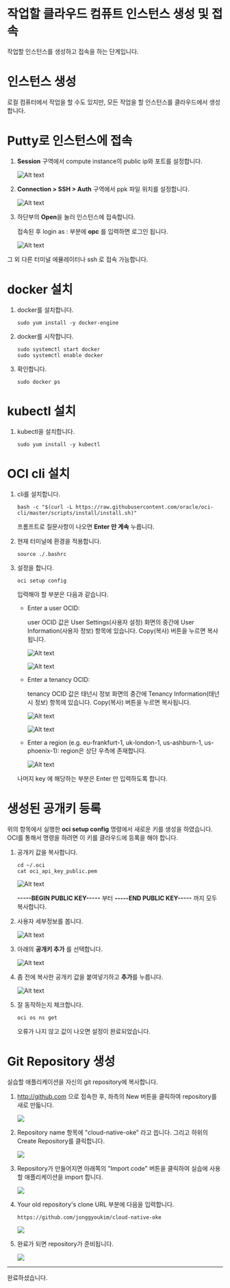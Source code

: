 # 작업할 클라우드 컴퓨트 인스턴스 생성 및 접속

작업할 인스턴스를 생성하고 접속을 하는 단계입니다.

# 인스턴스 생성

로컬 컴퓨터에서 작업을 할 수도 있지만, 모든 작업을 할 인스턴스를 클라우드에서 생성합니다.


# Putty로 인스턴스에 접속

1. **Session** 구역에서 compute instance의 public ip와 포트를 설정합니다.

    ![Alt text](https://monosnap.com/image/cR9kYm4eJ6NE4PyEMEWKBq83twnt7v)

1. **Connection > SSH > Auth** 구역에서 ppk 파일 위치를 설정합니다.

    ![Alt text](https://monosnap.com/image/xG5sAAcQX3LUBQRZWcxNyoaa7FdLGA)

1. 하단부의 **Open**을 눌러 인스턴스에 접속합니다.

    접속된 후 login as : 부분에 **opc** 를 입력하면 로그인 됩니다.

    ![Alt text](https://monosnap.com/image/8wzSgnHSblJK6TFLrrYu8GnnEMmVS7)


그 외 다른 터미널 에뮬레이터나 ssh 로 접속 가능합니다.


# docker 설치
1. docker를 설치합니다.
    ~~~
    sudo yum install -y docker-engine
    ~~~

1. docker를 시작합니다.
    ~~~
    sudo systemctl start docker
    sudo systemctl enable docker
    ~~~

1. 확인합니다.
    ~~~
    sudo docker ps
    ~~~

# kubectl 설치

1. kubectl을 설치합니다.
    ~~~
    sudo yum install -y kubectl
    ~~~


# OCI cli 설치
1. cli를 설치합니다.
    ~~~
    bash -c "$(curl -L https://raw.githubusercontent.com/oracle/oci-cli/master/scripts/install/install.sh)"
    ~~~

    프롬프트로 질문사항이 나오면 **Enter 만 계속** 누릅니다.

1. 현재 터미널에 환경을 적용합니다.
    ~~~
    source ./.bashrc
    ~~~

1. 설정을 합니다.
    ~~~
    oci setup config
    ~~~

    입력해야 할 부분은 다음과 같습니다.

    - Enter a user OCID: 
    
        user OCID 값은 User Settings(사용자 설정) 화면의 중간에 User Information(사용자 정보) 항목에 있습니다. Copy(복사) 버튼을 누르면 복사됩니다.

        ![Alt text](https://monosnap.com/image/gkdtW4CtFczlStGEEFdanFslpXjMC2)
        
        ![Alt text](https://monosnap.com/image/hHeiTFINWPKQyK8QkwYq1JECtoct5k)
        
    - Enter a tenancy OCID: 
    
        tenancy OCID 값은 태넌시 정보 화면의 중간에 Tenancy Information(태넌시 정보) 항목에 있습니다. Copy(복사) 버튼을 누르면 복사됩니다.

        ![Alt text](https://monosnap.com/image/TN3SkTUcXpABGQjylj5HX7KP7fHUBp)

        ![Alt text](https://monosnap.com/image/sEdvv02yE1h5Pa9BEI5jldsXvcioTO)
    
    - Enter a region (e.g. eu-frankfurt-1, uk-london-1, us-ashburn-1, us-phoenix-1): 
        region은 상단 우측에 존재합니다.

        ![Alt text](https://monosnap.com/image/qcV8dVveQKnHLX7BMIkFfP2c4uiEDE.png)


    나머지 key 에 해당하는 부분은 Enter 만 입력하도록 합니다.

# 생성된 공개키 등록

위의 항목에서 실행한 **oci setup config** 명령에서 새로운 키를 생성을 하였습니다. OCI를 통해서 명령을 하려면 이 키를 클라우드에 등록을 해야 합니다.

1. 공개키 값을 복사합니다.

    ~~~
    cd ~/.oci
    cat oci_api_key_public.pem
    ~~~

    ![Alt text](https://monosnap.com/image/65J2zUjxHeFsbGIa4WFlslUWa3kfLo)

    **-----BEGIN PUBLIC KEY-----** 부터 **-----END PUBLIC KEY-----** 까지 모두 복사합니다.

1. 사용자 세부정보를 봅니다.

    ![Alt text](https://monosnap.com/image/gkdtW4CtFczlStGEEFdanFslpXjMC2)

1. 아래의 **공개키 추가** 를 선택합니다.

    ![Alt text](https://monosnap.com/image/3dgQKEL64vwOXNGo4EmXWddWcK02Po)

1. 좀 전에 복사한 공개키 값을 붙여넣기하고 **추가**를 누릅니다.

    ![Alt text](https://monosnap.com/image/VCizZtagNrjc4qgcxUBlk161JqMxUx)

1. 잘 동작하는지 체크합니다.

    ~~~
    oci os ns get
    ~~~

    오류가 나지 않고 값이 나오면 설정이 완료되었습니다.


# Git Repository 생성

실습할 애플리케이션을 자신의 git repository에 복사합니다.

1. http://github.com 으로 접속한 후, 좌측의 New 버튼을 클릭하여 repository를 새로 만듧니다.

    ![](images/github1.png)

1. Repository name 항목에 "cloud-native-oke" 라고 씁니다. 그리고 하위의 Create Repository를 클릭합니다.

    ![](images/github2.png)

1. Repository가 만들어지면 아래쪽의 "Import code" 버튼을 클릭하여 실습에 사용할 애플리케이션을 import 합니다.

    ![](images/github3.png)

1. Your old repository's clone URL 부분에 다음을 입력합니다.

    ~~~
    https://github.com/jonggyoukim/cloud-native-oke
    ~~~

    ![](images/github4.png)

1. 완료가 되면 repository가 준비됩니다.

    ![](images/github5.png)


---
완료하셨습니다.

<!--
# 방화벽 설정
~~~
firewall-cmd --add-masquerade --permanent
firewall-cmd --add-port=10250/tcp --permanent
firewall-cmd --add-port=8472/udp --permanent
firewall-cmd --add-port=6443/tcp --permanent
~~~
-->
